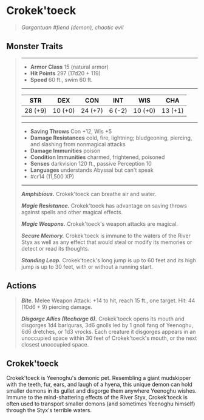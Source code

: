 # Crokek'toeck
>*Gargantuan #fiend (demon), chaotic evil*
## Monster Traits
>___
>- **Armor Class** 15 (natural armor)
>- **Hit Points** 297 (17d20 + 119)
>- **Speed** 60 ft., swim 60 ft.
>___
>|STR|DEX|CON|INT|WIS|CHA|
>|:---:|:---:|:---:|:---:|:---:|:---:|
>|28 (+9)|10 (+0)|24 (+7)|6 (-2)|10 (+0)|13 (+1)|
>___
>- **Saving Throws** Con +12, Wis +5
>- **Damage Resistances** cold, fire, lightning; bludgeoning, piercing, and slashing from nonmagical attacks
>- **Damage Immunities** poison
>- **Condition Immunities** charmed, frightened, poisoned
>- **Senses** darkvision 120 ft., passive Perception 10
>- **Languages** understands Abyssal but can't speak
>- #cr14 (11,500 XP)
>___
>***Amphibious.*** Crokek'toeck can breathe air and water.  
>
>***Magic Resistance.*** Crokek'toeck has advantage on saving throws against spells and other magical effects.  
>
>***Magic Weapons.*** Crokek'toeck's weapon attacks are magical.  
>
>***Secure Memory.*** Crokek'toeck is immune to the waters of the River Styx as well as any effect that would steal or modify its memories or detect or read its thoughts.  
>
>***Standing Leap.*** Crokek'toeck's long jump is up to 60 feet and its high jump is up to 30 feet, with or without a running start.  
>
## Actions
>***Bite.*** Melee Weapon Attack: +14 to hit, reach 15 ft., one target. Hit: 44 (10d6 + 9) piercing damage.  
>
>***Disgorge Allies (Recharge 6).*** Crokek'toeck opens its mouth and disgorges 1d4 barlguras, 3d6 gnolls led by 1 gnoll fang of Yeenoghu, 6d6 dretches, or 1d3 vrocks. Each creature it disgorges appears in an unoccupied space within 30 feet of Crokek'toeck's mouth, or the next closest unoccupied space.
## Crokek'toeck
Crokek'toeck is Yeenoghu's demonic pet. Resembling a giant mudskipper with the teeth, fur, ears, and laugh of a hyena, this unique demon can hold smaller demons in its gullet and disgorge them anywhere Yeenoghu wishes. Immune to the mind-shattering effects of the River Styx, Crokek'toeck is often used to transport smaller demons (and sometimes Yeenoghu himself) through the Styx's terrible waters.